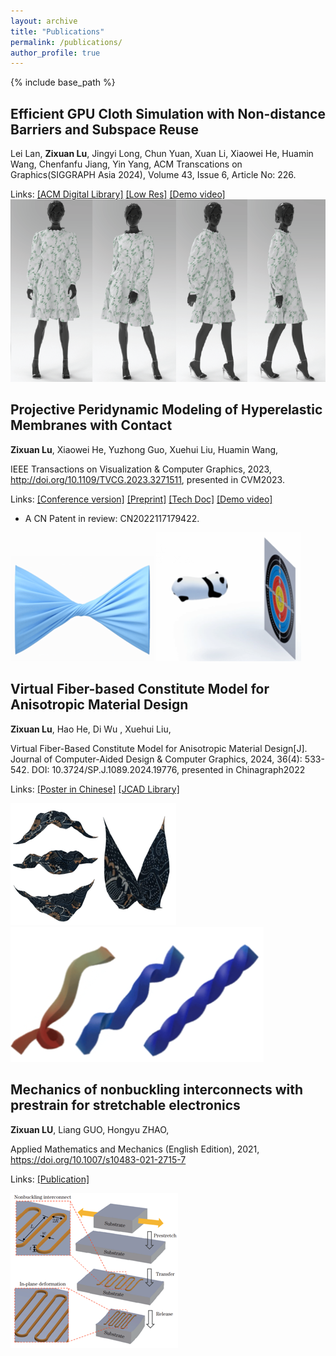 ```yaml
---
layout: archive
title: "Publications"
permalink: /publications/
author_profile: true
---
```


{% include base_path %}
## Efficient GPU Cloth Simulation with Non-distance Barriers and Subspace Reuse
Lei Lan, **Zixuan Lu**, Jingyi Long, Chun Yuan, Xuan Li, Xiaowei He, Huamin Wang, Chenfanfu Jiang, Yin Yang, ACM Transcations on Graphics(SIGGRAPH Asia 2024), Volume 43, Issue 6, Article No: 226.

Links: [[ACM Digital Library]](https://dl.acm.org/doi/10.1145/3687760) [[Low Res]](/files/gpu_cloth.pdf) [[Demo video]](https://drive.google.com/file/d/1LF-Gz_vdIMG0kAVSuGiNc7NvGVjJtH9u/view)
![](/images/cloth.png)  

## Projective Peridynamic Modeling of Hyperelastic Membranes with Contact

**Zixuan Lu**, Xiaowei He, Yuzhong Guo, Xuehui Liu, Huamin Wang,

IEEE Transactions on Visualization & Computer Graphics, 2023, http://doi.org/10.1109/TVCG.2023.3271511, presented in CVM2023.

Links: [[Conference version]](http://iccvm.org/2023/papers/s9-1-334-TVCG.pdf)  [[Preprint]](/files/pd_final.pdf)  [[Tech Doc]](/files/pd_appendix.pdf)  [[Demo video]](/files/pd_demo.mp4)

- A CN Patent in review: CN2022117179422.

![](/images/pd.png)      ![](/images/pd2.png)



## Virtual Fiber-based Constitute Model for Anisotropic Material Design 

**Zixuan Lu**, Hao He, Di Wu , Xuehui Liu,

Virtual Fiber-Based Constitute Model for Anisotropic Material Design[J]. Journal of Computer-Aided Design & Computer Graphics, 2024, 36(4): 533-542. DOI: 10.3724/SP.J.1089.2024.19776, presented in Chinagraph2022

Links: [[Poster in Chinese]](/files/Poster_P157.pdf) [[JCAD Library]](https://www.jcad.cn/article/doi/10.3724/SP.J.1089.2024.19776)

![](/images/fiber.png)     ![](/images/fiber2.png)



## Mechanics of nonbuckling interconnects with prestrain for stretchable electronics

**Zixuan LU**, Liang GUO, Hongyu ZHAO,

Applied Mathematics and Mechanics (English Edition), 2021, https://doi.org/10.1007/s10483-021-2715-7 

Links: [[Publication]](/files/nonbuckling.pdf)

![](/images/nonbuck.png)
